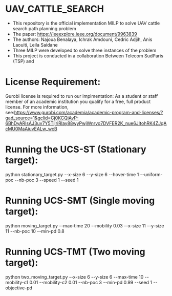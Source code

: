 # UAV_CATTLE_SEARCH
  

- This repository is the official implementation MILP to solve UAV cattle search path planning problem
- The paper: https://ieeexplore.ieee.org/document/9963839
- The authors: Najoua Benalaya,  Ichrak Amdouni, Cedric Adjih, Anis Laouiti, Leila Saidane
- Three MILP were developed to solve three instances of the problem
- This project is conducted in a collaboration Between Telecom SudParis (TSP) and  

# License Requirement:
Gurobi license is required to run our implmentation:
As a student or staff member of an academic institution you qualify for a free, full product license. For more information, see:https://www.gurobi.com/academia/academic-program-and-licenses/?gad_source=1&gclid=Cj0KCQiAvP-6BhDyARIsAJ3uv7Y5TjlriRlay88wyPwjWnrvo7DVFER2K_nue6JItohRK4ZJqAcMU0MaAiuvEALw_wcB

# Running the UCS-ST (Stationary target):
python stationary_target.py --x-size 6 --y-size 6 --hover-time 1 --uniform-poc --nb-poc  3  --speed 1 --seed 1 

# Running UCS-SMT (Single moving target):
python moving_target.py --max-time 20 --mobility 0.03 --x-size 11 --y-size 11 --nb-poc 10 --min-pd 0.8

# Running UCS-TMT (Two moving target):
python two_moving_target.py --x-size 6 --y-size 6 --max-time 10 --mobility-c1 0.01 --mobility-c2 0.01 --nb-poc  3  --min-pd 0.99 --seed 1 --objective-pd


